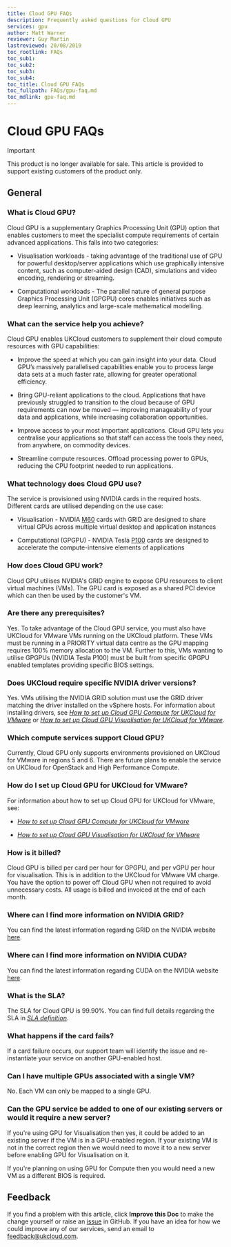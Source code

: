 ```yaml
---
title: Cloud GPU FAQs
description: Frequently asked questions for Cloud GPU
services: gpu
author: Matt Warner
reviewer: Guy Martin
lastreviewed: 20/08/2019
toc_rootlink: FAQs
toc_sub1: 
toc_sub2:
toc_sub3:
toc_sub4:
toc_title: Cloud GPU FAQs
toc_fullpath: FAQs/gpu-faq.md
toc_mdlink: gpu-faq.md
---
```


# Cloud GPU FAQs

> [!IMPORTANT]
> This product is no longer available for sale. This article is provided to support existing customers of the product only.

## General

### What is Cloud GPU?

Cloud GPU is a supplementary Graphics Processing Unit (GPU) option that enables customers to meet the specialist compute requirements of certain advanced applications. This falls into two categories:

- Visualisation workloads - taking advantage of the traditional use of GPU for powerful desktop/server applications which use graphically intensive content, such as computer-aided design (CAD), simulations and video encoding, rendering or streaming.

- Computational workloads - The parallel nature of general purpose Graphics Processing Unit (GPGPU) cores enables initiatives such as deep learning, analytics and large-scale mathematical modelling.

### What can the service help you achieve?

Cloud GPU enables UKCloud customers to supplement their cloud compute resources with GPU capabilities:

- Improve the speed at which you can gain insight into your data. Cloud GPU’s massively parallelised capabilities enable you to process large data sets at a much faster rate, allowing for greater operational efficiency.

- Bring GPU-reliant applications to the cloud. Applications that have previously struggled to transition to the cloud because of GPU requirements can now be moved — improving manageability of your data and applications, while increasing collaboration opportunities.

- Improve access to your most important applications. Cloud GPU lets you centralise your applications so that staff can access the tools they need, from anywhere, on commodity devices.

- Streamline compute resources. Offload processing power to GPUs, reducing the CPU footprint needed to run applications.

### What technology does Cloud GPU use?

The service is provisioned using NVIDIA cards in the required hosts. Different cards are utilised depending on the use case:

- Visualisation - NVIDIA [M60](https://www.nvidia.com/content/dam/en-zz/Solutions/design-visualization/solutions/resources/documents1/nvidia-m60-datasheet.pdf) cards with GRID are designed to share virtual GPUs across multiple virtual desktop and application instances

- Computational (GPGPU) - NVIDIA Tesla [P100](https://www.nvidia.com/en-us/data-center/tesla-p100/) cards are designed to accelerate the compute-intensive elements of applications

### How does Cloud GPU work?

Cloud GPU utilises NVIDIA's GRID engine to expose GPU resources to client virtual machines (VMs). The GPU card is exposed as a shared PCI device which can then be used by the customer's VM.

### Are there any prerequisites?

Yes. To take advantage of the Cloud GPU service, you must also have UKCloud for VMware VMs running on the UKCloud platform. These VMs must be running in a PRIORITY virtual data centre as the GPU mapping requires 100% memory allocation to the VM. Further to this, VMs wanting to utilise GPGPUs (NVIDIA Tesla P100) must be built from specific GPGPU enabled templates providing specific BIOS settings.

### Does UKCloud require specific NVIDIA driver versions?

Yes. VMs utilising the NVIDIA GRID solution must use the GRID driver matching the driver installed on the vSphere hosts. For information about installing drivers, see [*How to set up Cloud GPU Compute for UKCloud for VMware*](../vmware/vmw-how-setup-gpu-compute.md#installing-nvidia-drivers) or [*How to set up Cloud GPU Visualisation for UKCloud for VMware*](../vmware/vmw-how-setup-gpu-visualisation.md#installing-nvidia-drivers).

### Which compute services support Cloud GPU?

Currently, Cloud GPU only supports environments provisioned on UKCloud for VMware in regions 5 and 6. There are future plans to enable the service on UKCloud for OpenStack and High Performance Compute.

### How do I set up Cloud GPU for UKCloud for VMware?

For information about how to set up Cloud GPU for UKCloud for VMware, see:

- [*How to set up Cloud GPU Compute for UKCloud for VMware*](../vmware/vmw-how-setup-gpu-compute.md)

- [*How to set up Cloud GPU Visualisation for UKCloud for VMware*](../vmware/vmw-how-setup-gpu-visualisation.md)

### How is it billed?

Cloud GPU is billed per card per hour for GPGPU, and per vGPU per hour for visualisation. This is in addition to the UKCloud for VMware VM charge. You have the option to power off Cloud GPU when not required to avoid unnecessary costs. All usage is billed and invoiced at the end of each month.

### Where can I find more information on NVIDIA GRID?

You can find the latest information regarding GRID on the NVIDIA website [here](https://www.nvidia.com/en-gb/design-visualization/grid-vpc-vapps/).

### Where can I find more information on NVIDIA CUDA?

You can find the latest information regarding CUDA on the NVIDIA website [here](https://developer.nvidia.com/cuda-zone).

### What is the SLA?

The SLA for Cloud GPU is 99.90%. You can find full details regarding the SLA in [*SLA definition*](../other/other-ref-sla-definition.md).

### What happens if the card fails?

If a card failure occurs, our support team will identify the issue and re-instantiate your service on another GPU-enabled host.

### Can I have multiple GPUs associated with a single VM?

No. Each VM can only be mapped to a single GPU.

### Can the GPU service be added to one of our existing servers or would it require a new server?

If you're using GPU for Visualisation then yes, it could be added to an existing server if the VM is in a GPU-enabled region. If your existing VM is not in the correct region then we would need to move it to a new server before enabling GPU for Visualisation on it.

If you're planning on using GPU for Compute then you would need a new VM as a different BIOS is required.

## Feedback

If you find a problem with this article, click **Improve this Doc** to make the change yourself or raise an [issue](https://github.com/UKCloud/documentation/issues) in GitHub. If you have an idea for how we could improve any of our services, send an email to <feedback@ukcloud.com>.
